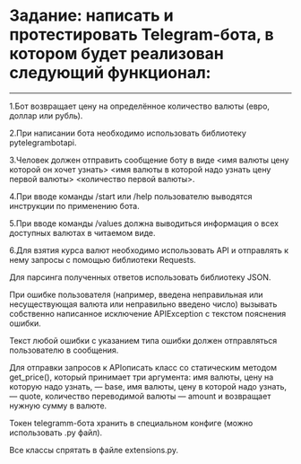 # Задание: написать и протестировать Telegram-бота, в котором будет реализован следующий функционал:
____________________________________________________________________________________________________
  1.Бот возвращает цену на определённое количество валюты (евро, доллар или рубль).

  2.При написании бота необходимо использовать библиотеку pytelegrambotapi.

  3.Человек должен отправить сообщение боту в виде <имя валюты цену которой он хочет узнать> <имя валюты в которой надо узнать цену первой валюты> <количество первой валюты>.

  4.При вводе команды /start или /help пользователю выводятся инструкции по применению бота.

  5.При вводе команды /values должна выводиться информация о всех доступных валютах в читаемом виде.

  6.Для взятия курса валют необходимо использовать API и отправлять к нему запросы с помощью библиотеки Requests.

Для парсинга полученных ответов использовать библиотеку JSON.

При ошибке пользователя (например, введена неправильная или несуществующая валюта или неправильно введено число) вызывать собственно написанное исключение APIException с текстом пояснения ошибки.

Текст любой ошибки с указанием типа ошибки должен отправляться пользователю в сообщения.

Для отправки запросов к APIописать класс со статическим методом get_price(), который принимает три аргумента: имя валюты, цену на которую надо узнать, — base, имя валюты, цену в которой надо узнать, — quote, количество переводимой валюты — amount и возвращает нужную сумму в валюте.

Токен telegramm-бота хранить в специальном конфиге (можно использовать .py файл).

Все классы спрятать в файле extensions.py.
